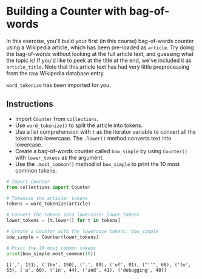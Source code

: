 # Building a Counter with bag-of-words #

In this exercise, you'll build your first (in this course) bag-of-words counter using a Wikipedia article, which has been pre-loaded as `article`. Try doing the bag-of-words without looking at the full article text, and guessing what the topic is! If you'd like to peek at the title at the end, we've included it as `article_title`. Note that this article text has had very little preprocessing from the raw Wikipedia database entry.

`word_tokenize` has been imported for you.

## Instructions ##

* Import `Counter` from `collections`.
* Use `word_tokenize()` to split the article into tokens.
* Use a list comprehension with `t` as the iterator variable to convert all the tokens into lowercase. The `.lower()` method converts text into lowercase.
* Create a bag-of-words counter called `bow_simple` by using `Counter()` with `lower_tokens` as the argument.
* Use the `.most_common()` method of `bow_simple` to print the 10 most common tokens.

```python
# Import Counter
from collections import Counter

# Tokenize the article: tokens
tokens = word_tokenize(article)

# Convert the tokens into lowercase: lower_tokens
lower_tokens = [t.lower() for t in tokens]

# Create a Counter with the lowercase tokens: bow_simple
bow_simple = Counter(lower_tokens)

# Print the 10 most common tokens
print(bow_simple.most_common(10))
```

```
[(',', 151), ('the', 150), ('.', 89), ('of', 81), ("''", 68), ('to', 63), ('a', 60), ('in', 44), ('and', 41), ('debugging', 40)]
```